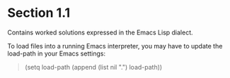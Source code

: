 Section 1.1
===========

Contains worked solutions expressed in the Emacs Lisp dialect.

To load files into a running Emacs interpreter, you may have to update the load-path in your Emacs settings:

> (setq load-path (append (list nil ".") load-path))
